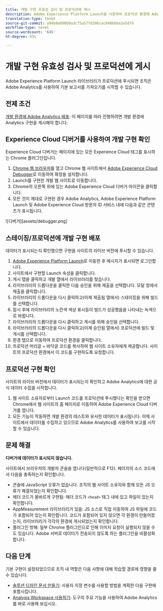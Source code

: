 ```yaml
---
title: 개발 구현 유효성 검사 및 프로덕션에 게시
description: Adobe Experience Platform Launch을 사용하여 프로덕션 환경에 Adobe Analytics을 배포하는 방법을 살펴볼 수 있습니다.
translation-type: tm+mt
source-git-commit: a94b8e090b9a3c75a57fd396cac8486bba2e5d79
workflow-type: tm+mt
source-wordcount: '645'
ht-degree: 93%

---
```



# 개발 구현 유효성 검사 및 프로덕션에 게시

Adobe Experience Platform Launch 라이브러리가 프로덕션에 푸시되면 조직은 Adobe Analytics를 사용하여 기본 보고서를 가져오기를 시작할 수 있습니다.

## 전제 조건

[개발 환경에 Adobe Analytics 배포](deploy-dev.md): 이 페이지를 따라 진행하려면 개발 환경에 Analytics 구현을 게시해야 합니다.

## Experience Cloud 디버거를 사용하여 개발 구현 확인

Experience Cloud 디버거는 페이지에 있는 모든 Experience Cloud 태그를 표시하는 Chrome 플러그인입니다.

1. [Chrome 웹 브라우저](https://www.google.com/chrome/)를 열고 Chrome 웹 사이트에서 [Adobe Experience Cloud Debugger](https://chrome.google.com/webstore/detail/adobe-experience-cloud-de/ocdmogmohccmeicdhlhhgepeaijenapj)로 이동하여 확장을 설치합니다.
2. Launch를 구현한 개발 웹 사이트로 이동합니다.
3. Chrome의 오른쪽 위에 있는 Adobe Experience Cloud 디버거 아이콘을 클릭합니다.
4. 모든 것이 제대로 구현된 경우 Adobe Analytics, Adobe Experience Platform Launch 및 Adobe Experience Cloud 방문자 ID 서비스 내에 다음과 같은 콘텐츠가 표시됩니다.

![디버거][assets/debugger.png]

## 스테이징/프로덕션에 개발 구현 배포

데이터가 표시되는지 확인했으면 구현을 사이트의 라이브 버전에 푸시할 수 있습니다.

1. [Adobe Experience Platform Launch](https://launch.adobe.com)로 이동한 후 메시지가 표시되면 로그인합니다.
2. 사이트에서 구현할 Launch 속성을 클릭합니다.
3. 게시 탭을 클릭하고 개발 열에서 라이브러리를 찾습니다.
4. 라이브러리의 드롭다운을 클릭한 다음 승인을 위해 제출을 선택합니다. 모달 창에서 제출을 클릭합니다.
5. 라이브러리의 드롭다운을 다시 클릭하고(이제 제출됨 열에서) 스테이징을 위해 빌드를 선택합니다.
6. 잠시 후에 라이브러리의 노란색 색상 표시등이 빌드가 성공했음을 나타내는 녹색으로 바뀝니다.
7. 라이브러리의 드롭다운을 다시 클릭하고 게시를 위해 승인을 선택합니다.
8. 라이브러리의 드롭다운을 다시 클릭하고(이제 승인됨 열에서) 프로덕션에 빌드 및 게시를 선택합니다.
9. 환경 탭으로 이동하여 프로덕션 환경을 클릭합니다.
10. 프로덕션 머리글 + 바닥글 코드를 복사하여 웹 사이트 소유자에게 제공합니다. 사이트의 프로덕션 환경에서 이 코드를 구현하도록 요청합니다.

## 프로덕션 구현 확인

사이트의 라이브 버전에서 데이터가 표시되는지 확인하고 Adobe Analytics에 대한 공식 데이터 수집을 시작합니다.

1. 웹 사이트 소유자로부터 Launch 코드를 프로덕션에 푸시했다는 확인을 받으면 Chrome에서 웹 사이트의 홈 페이지로 이동하여 Adobe Experience Cloud 디버거를 엽니다.
2. 모든 기능이 작동하면 개발 환경의 테스트와 유사한 데이터가 표시됩니다. 이제 사이트에서 데이터를 수집하고 있으므로 Adobe Analytics를 사용하여 보고를 시작할 수 있습니다.

## 문제 해결

**디버거에 데이터가 표시되지 않습니다.**

사이트에서 브라우저의 개발자 콘솔을 엽니다(일반적으로 F12). 페이지의 소스 코드에서 다음을 충족하는지 확인합니다.

* 콘솔에 JavaScript 오류가 없습니다. 조직의 웹 사이트 소유자와 함께 모든 JS 오류가 해결되었는지 확인합니다.
* 헤더 코드가 올바르게 구현됨: 헤더 코드가 `<head>` 태그 내에 있고 파일이 있는지 확인합니다.
* AppMeasurement 라이브러리가 있음: JS 소스로 직접 이동하여 JS 파일에 코드가 포함되어 있는지 확인합니다. 코드가 포함되어 있지 않으면 각 환경이 만들어졌는지, 라이브러리가 각각의 환경에 게시되었는지 확인합니다.
* 플러그인 방해: 일부 Chrome 플러그인으로 인해 이미지 요청이 실행되지 않을 수도 있습니다. Adobe 서버로 데이터가 전송되지 않도록 하는 플러그인을 비활성화합니다.

## 다음 단계

기본 구현이 설정되었으므로 조직 내 역할은 다음 사항에 대해 학습할 경로에 영향을 줄 수 있습니다.

* [솔루션 디자인 문서 만들기](../prepare/solution-design.md): 사용자 지정 변수를 사용할 방법을 계획한 다음 구현에 포함시킵니다.
* [Analysis Workspace 사용하기](/help/analyze/analysis-workspace/home.md): 도구의 주요 기능을 사용하여 Adobe Analytics를 바로 사용해 보십시오.
